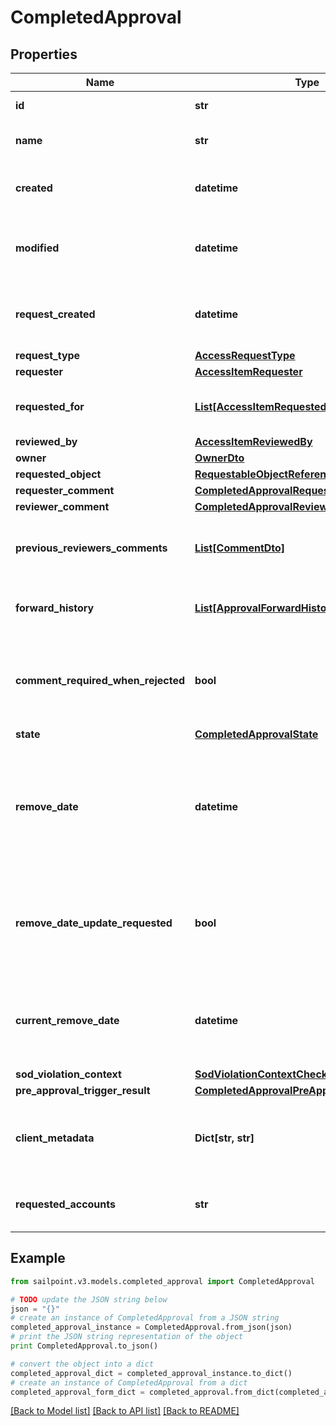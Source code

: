 # CompletedApproval


## Properties

Name | Type | Description | Notes
------------ | ------------- | ------------- | -------------
**id** | **str** | The approval id. | [optional] 
**name** | **str** | The name of the approval. | [optional] 
**created** | **datetime** | When the approval was created. | [optional] 
**modified** | **datetime** | When the approval was modified last time. | [optional] 
**request_created** | **datetime** | When the access-request was created. | [optional] 
**request_type** | [**AccessRequestType**](AccessRequestType.md) |  | [optional] 
**requester** | [**AccessItemRequester**](AccessItemRequester.md) |  | [optional] 
**requested_for** | [**List[AccessItemRequestedFor]**](AccessItemRequestedFor.md) | Identities access was requested for. | [optional] 
**reviewed_by** | [**AccessItemReviewedBy**](AccessItemReviewedBy.md) |  | [optional] 
**owner** | [**OwnerDto**](OwnerDto.md) |  | [optional] 
**requested_object** | [**RequestableObjectReference**](RequestableObjectReference.md) |  | [optional] 
**requester_comment** | [**CompletedApprovalRequesterComment**](CompletedApprovalRequesterComment.md) |  | [optional] 
**reviewer_comment** | [**CompletedApprovalReviewerComment**](CompletedApprovalReviewerComment.md) |  | [optional] 
**previous_reviewers_comments** | [**List[CommentDto]**](CommentDto.md) | The history of the previous reviewers comments. | [optional] 
**forward_history** | [**List[ApprovalForwardHistory]**](ApprovalForwardHistory.md) | The history of approval forward action. | [optional] 
**comment_required_when_rejected** | **bool** | When true the rejector has to provide comments when rejecting | [optional] [default to False]
**state** | [**CompletedApprovalState**](CompletedApprovalState.md) |  | [optional] 
**remove_date** | **datetime** | The date the role or access profile or entitlement is no longer assigned to the specified identity. | [optional] 
**remove_date_update_requested** | **bool** | If true, then the request was to change the remove date or sunset date. | [optional] [default to False]
**current_remove_date** | **datetime** | The remove date or sunset date that was assigned at the time of the request. | [optional] 
**sod_violation_context** | [**SodViolationContextCheckCompleted**](SodViolationContextCheckCompleted.md) |  | [optional] 
**pre_approval_trigger_result** | [**CompletedApprovalPreApprovalTriggerResult**](CompletedApprovalPreApprovalTriggerResult.md) |  | [optional] 
**client_metadata** | **Dict[str, str]** | Arbitrary key-value pairs provided during the request. | [optional] 
**requested_accounts** | **str** | Information about the requested accounts | [optional] 

## Example

```python
from sailpoint.v3.models.completed_approval import CompletedApproval

# TODO update the JSON string below
json = "{}"
# create an instance of CompletedApproval from a JSON string
completed_approval_instance = CompletedApproval.from_json(json)
# print the JSON string representation of the object
print CompletedApproval.to_json()

# convert the object into a dict
completed_approval_dict = completed_approval_instance.to_dict()
# create an instance of CompletedApproval from a dict
completed_approval_form_dict = completed_approval.from_dict(completed_approval_dict)
```
[[Back to Model list]](../README.md#documentation-for-models) [[Back to API list]](../README.md#documentation-for-api-endpoints) [[Back to README]](../README.md)


